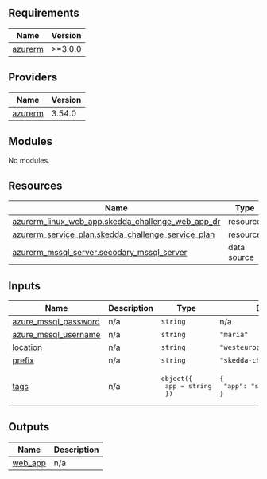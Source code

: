 <!-- BEGIN_TF_DOCS -->
## Requirements

| Name | Version |
|------|---------|
| <a name="requirement_azurerm"></a> [azurerm](#requirement\_azurerm) | >=3.0.0 |

## Providers

| Name | Version |
|------|---------|
| <a name="provider_azurerm"></a> [azurerm](#provider\_azurerm) | 3.54.0 |

## Modules

No modules.

## Resources

| Name | Type |
|------|------|
| [azurerm_linux_web_app.skedda_challenge_web_app_dr](https://registry.terraform.io/providers/hashicorp/azurerm/latest/docs/resources/linux_web_app) | resource |
| [azurerm_service_plan.skedda_challenge_service_plan](https://registry.terraform.io/providers/hashicorp/azurerm/latest/docs/resources/service_plan) | resource |
| [azurerm_mssql_server.secodary_mssql_server](https://registry.terraform.io/providers/hashicorp/azurerm/latest/docs/data-sources/mssql_server) | data source |

## Inputs

| Name | Description | Type | Default | Required |
|------|-------------|------|---------|:--------:|
| <a name="input_azure_mssql_password"></a> [azure\_mssql\_password](#input\_azure\_mssql\_password) | n/a | `string` | n/a | yes |
| <a name="input_azure_mssql_username"></a> [azure\_mssql\_username](#input\_azure\_mssql\_username) | n/a | `string` | `"maria"` | no |
| <a name="input_location"></a> [location](#input\_location) | n/a | `string` | `"westeurope"` | no |
| <a name="input_prefix"></a> [prefix](#input\_prefix) | n/a | `string` | `"skedda-challenge"` | no |
| <a name="input_tags"></a> [tags](#input\_tags) | n/a | <pre>object({<br>    app = string<br>  })</pre> | <pre>{<br>  "app": "skedda-challenge"<br>}</pre> | no |

## Outputs

| Name | Description |
|------|-------------|
| <a name="output_web_app"></a> [web\_app](#output\_web\_app) | n/a |
<!-- END_TF_DOCS -->